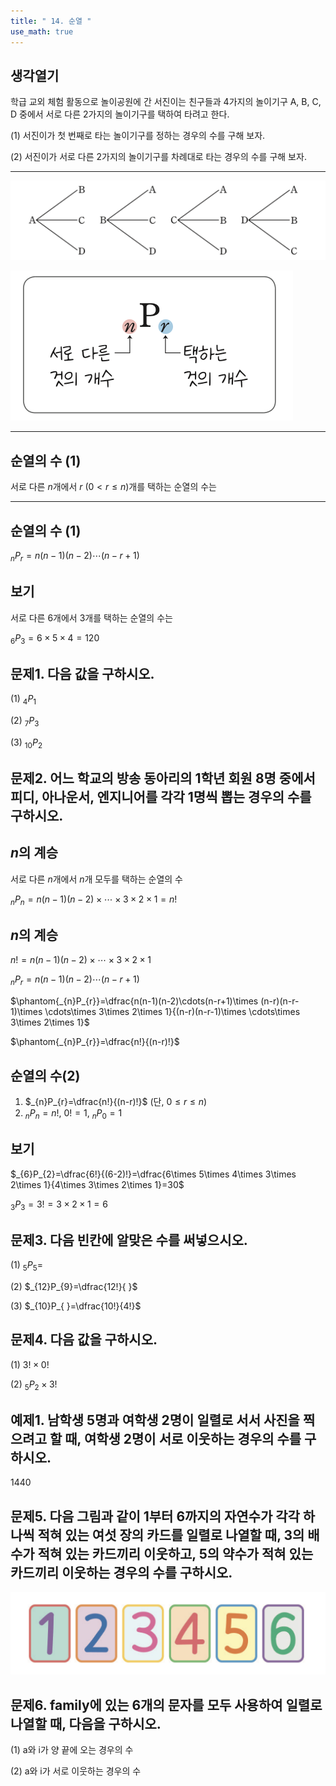 ```yaml
---
title: " 14. 순열 " 
use_math: true
---
```


## 생각열기

학급 교외 체험 활동으로 놀이공원에 간 서진이는 친구들과 4가지의 놀이기구 A, B, C, D  중에서 서로 다른 2가지의 놀이기구를 택하여 타려고 한다. 

(1) 서진이가 첫 번째로 타는 놀이기구를 정하는 경우의 수를 구해 보자.

(2) 서진이가 서로 다른 2가지의 놀이기구를 차례대로 타는 경우의 수를 구해 보자.

---

![](Pasted%20image%2020250511091051.png)

![](Pasted%20image%2020250511091114.png)

---

## 순열의 수 (1)

서로 다른 $n$개에서 $r\ (0<r\leq n)$개를 택하는 순열의 수는

---

## 순열의 수 (1)

$_{n}P_{r}=n(n-1)(n-2)\cdots(n-r+1)$

## 보기

서로 다른 6개에서 3개를 택하는 순열의 수는

$_{6}P_{3}=6\times 5\times 4=120$

## 문제1. 다음 값을 구하시오. 

(1) $_{4}P_{1}$

(2) $_{7}P_{3}$

(3) $_{10}P_{2}$

## 문제2. 어느 학교의 방송 동아리의 1학년 회원 8명 중에서 피디, 아나운서, 엔지니어를 각각 1명씩 뽑는 경우의 수를 구하시오. 

## $n$의 계승

서로 다른 $n$개에서 $n$개 모두를 택하는 순열의 수

$_{n}P_{n}=n(n-1)(n-2)\times \cdots\times 3\times 2\times 1=n!$

## $n$의 계승

$n! =n(n-1)(n-2)\times \cdots\times 3\times 2\times 1$

$_{n}P_{r}=n(n-1)(n-2)\cdots(n-r+1)$

$\phantom{_{n}P_{r}}=\dfrac{n(n-1)(n-2)\cdots(n-r+1)\times (n-r)(n-r-1)\times \cdots\times 3\times 2\times 1}{(n-r)(n-r-1)\times \cdots\times 3\times 2\times 1}$

$\phantom{_{n}P_{r}}=\dfrac{n!}{(n-r)!}$

## 순열의 수(2)

1. $_{n}P_{r}=\dfrac{n!}{(n-r)!}$ (단, $0\leq r\leq n$)
2. $_{n}P_{n}=n!$, $0! =1$, $_{n}P_{0}=1$

## 보기

$_{6}P_{2}=\dfrac{6!}{(6-2)!}=\dfrac{6\times 5\times 4\times 3\times 2\times 1}{4\times 3\times 2\times 1}=30$

$_{3}P_{3}=3! =3\times 2\times 1=6$

## 문제3. 다음 빈칸에 알맞은 수를 써넣으시오.

(1) $_{5}P_{5}=$

(2) $_{12}P_{9}=\dfrac{12!}{ }$

(3) $_{10}P_{  }=\dfrac{10!}{4!}$

## 문제4. 다음 값을 구하시오. 

(1) $3!\times 0!$

(2) $_{5}P_{2}\times 3!$

## 예제1. 남학생 5명과 여학생 2명이 일렬로 서서 사진을 찍으려고 할 때, 여학생 2명이 서로 이웃하는 경우의 수를 구하시오. 

1440

## 문제5. 다음 그림과 같이 1부터 6까지의 자연수가 각각 하나씩 적혀 있는 여섯 장의 카드를 일렬로 나열할 때, 3의 배수가 적혀 있는 카드끼리 이웃하고, 5의 약수가 적혀 있는 카드끼리 이웃하는 경우의 수를 구하시오. 

![](Pasted%20image%2020250513213659.png)

## 문제6. family에 있는 6개의 문자를 모두 사용하여 일렬로 나열할 때, 다음을 구하시오. 

(1) a와 i가 양 끝에 오는 경우의 수

(2) a와 i가 서로 이웃하는 경우의 수

